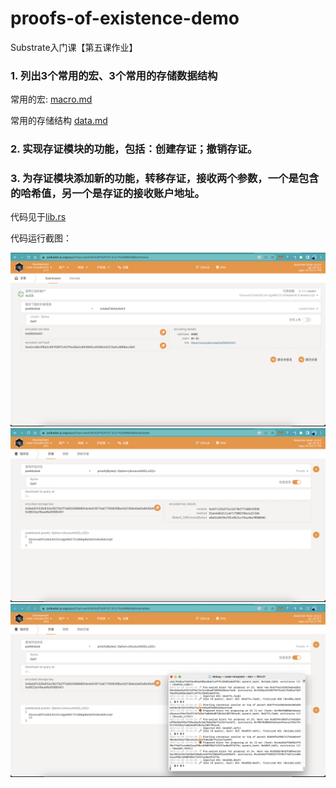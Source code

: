 # proofs-of-existence-demo

Substrate入门课【第五课作业】

### 1. 列出3个常用的宏、3个常用的存储数据结构

常用的宏: 
[macro.md](./readme/macro.md)

常用的存储结构
[data.md](./readme/data.md)

### 2. 实现存证模块的功能，包括：创建存证；撤销存证。

### 3. 为存证模块添加新的功能，转移存证，接收两个参数，一个是包含的哈希值，另一个是存证的接收账户地址。

代码见于[lib.rs](./pallets/poe/src/lib.rs)

代码运行截图：

![img](./readme/截屏2022-12-28%2023.53.53.png)
![img](./readme/截屏2022-12-28%2023.54.14.png)
![img](./readme/截屏2022-12-28%2023.54.32.png)


